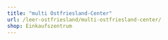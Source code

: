 ```yaml
---
title: "multi Ostfriesland-Center"
url: /leer-ostfriesland/multi-ostfriesland-center/
shop: Einkaufszentrum
---
```

